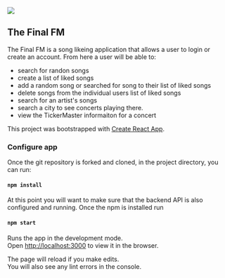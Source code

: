 ![](https://media.giphy.com/media/3lxD1O74siiz5FvrJs/giphy.gif)

## The Final FM

The Final FM is a song likeing application that allows a user to login or create an account. From here a user will be able to:
- search for randon songs
- create a list of liked songs
- add a random song or searched for song to their list of liked songs
- delete songs from the individual users list of liked songs
- search for an artist's songs
- search a city to see concerts playing there.
 - view the TickerMaster informaiton for a concert

This project was bootstrapped with [Create React App](https://github.com/facebook/create-react-app).

### Configure app
Once the git repository is forked and cloned, in the project directory, you can run:

####  `npm install`
At this point you will want to make sure that the backend API is also configured and running.
Once the npm is installed run 

#### `npm start`

Runs the app in the development mode.<br>
Open [http://localhost:3000](http://localhost:3000) to view it in the browser.

The page will reload if you make edits.<br>
You will also see any lint errors in the console.
